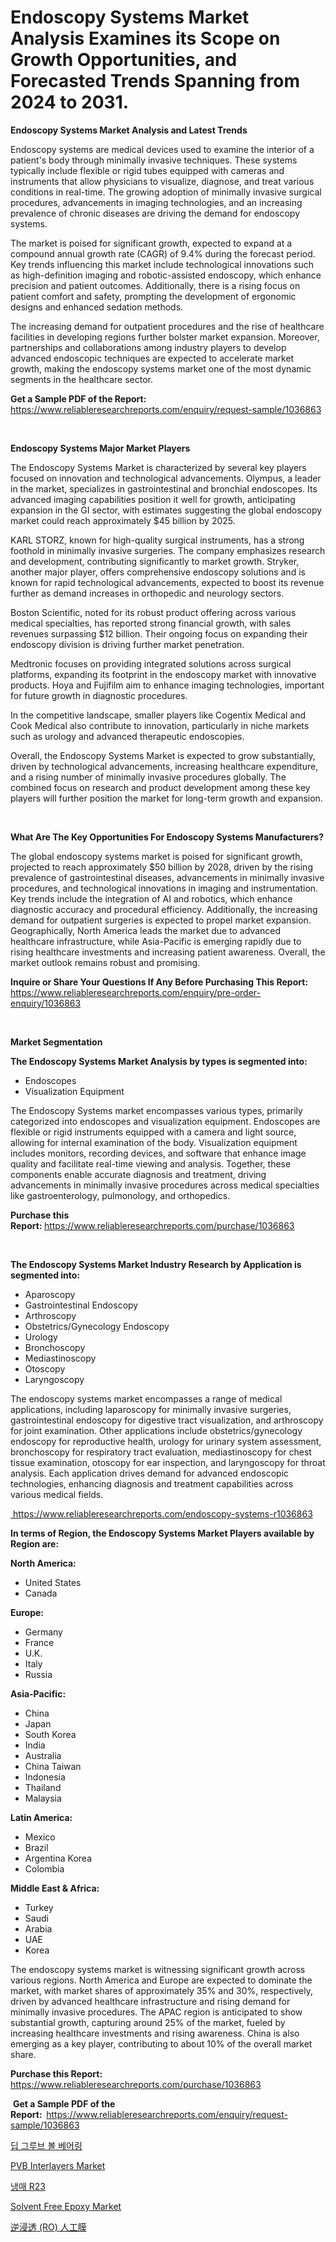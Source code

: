 <p><h1>Endoscopy Systems Market Analysis Examines its Scope on Growth Opportunities, and Forecasted Trends Spanning from 2024 to 2031.</h1></p><p><strong>Endoscopy Systems Market Analysis and Latest Trends</strong></p>
<p><p>Endoscopy systems are medical devices used to examine the interior of a patient's body through minimally invasive techniques. These systems typically include flexible or rigid tubes equipped with cameras and instruments that allow physicians to visualize, diagnose, and treat various conditions in real-time. The growing adoption of minimally invasive surgical procedures, advancements in imaging technologies, and an increasing prevalence of chronic diseases are driving the demand for endoscopy systems.</p><p>The market is poised for significant growth, expected to expand at a compound annual growth rate (CAGR) of 9.4% during the forecast period. Key trends influencing this market include technological innovations such as high-definition imaging and robotic-assisted endoscopy, which enhance precision and patient outcomes. Additionally, there is a rising focus on patient comfort and safety, prompting the development of ergonomic designs and enhanced sedation methods.</p><p>The increasing demand for outpatient procedures and the rise of healthcare facilities in developing regions further bolster market expansion. Moreover, partnerships and collaborations among industry players to develop advanced endoscopic techniques are expected to accelerate market growth, making the endoscopy systems market one of the most dynamic segments in the healthcare sector.</p></p>
<p><strong>Get a Sample PDF of the Report:&nbsp;</strong> <a href="https://www.reliableresearchreports.com/enquiry/request-sample/1036863">https://www.reliableresearchreports.com/enquiry/request-sample/1036863</a></p>
<p>&nbsp;</p>
<p><strong>Endoscopy Systems Major Market Players</strong></p>
<p><p>The Endoscopy Systems Market is characterized by several key players focused on innovation and technological advancements. Olympus, a leader in the market, specializes in gastrointestinal and bronchial endoscopes. Its advanced imaging capabilities position it well for growth, anticipating expansion in the GI sector, with estimates suggesting the global endoscopy market could reach approximately $45 billion by 2025.</p><p>KARL STORZ, known for high-quality surgical instruments, has a strong foothold in minimally invasive surgeries. The company emphasizes research and development, contributing significantly to market growth. Stryker, another major player, offers comprehensive endoscopy solutions and is known for rapid technological advancements, expected to boost its revenue further as demand increases in orthopedic and neurology sectors.</p><p>Boston Scientific, noted for its robust product offering across various medical specialties, has reported strong financial growth, with sales revenues surpassing $12 billion. Their ongoing focus on expanding their endoscopy division is driving further market penetration.</p><p>Medtronic focuses on providing integrated solutions across surgical platforms, expanding its footprint in the endoscopy market with innovative products. Hoya and Fujifilm aim to enhance imaging technologies, important for future growth in diagnostic procedures.</p><p>In the competitive landscape, smaller players like Cogentix Medical and Cook Medical also contribute to innovation, particularly in niche markets such as urology and advanced therapeutic endoscopies.</p><p>Overall, the Endoscopy Systems Market is expected to grow substantially, driven by technological advancements, increasing healthcare expenditure, and a rising number of minimally invasive procedures globally. The combined focus on research and product development among these key players will further position the market for long-term growth and expansion.</p></p>
<p>&nbsp;</p>
<p><strong>What Are The Key Opportunities For Endoscopy Systems Manufacturers?</strong></p>
<p><p>The global endoscopy systems market is poised for significant growth, projected to reach approximately $50 billion by 2028, driven by the rising prevalence of gastrointestinal diseases, advancements in minimally invasive procedures, and technological innovations in imaging and instrumentation. Key trends include the integration of AI and robotics, which enhance diagnostic accuracy and procedural efficiency. Additionally, the increasing demand for outpatient surgeries is expected to propel market expansion. Geographically, North America leads the market due to advanced healthcare infrastructure, while Asia-Pacific is emerging rapidly due to rising healthcare investments and increasing patient awareness. Overall, the market outlook remains robust and promising.</p></p>
<p><strong>Inquire or Share Your Questions If Any Before Purchasing This Report:</strong> <a href="https://www.reliableresearchreports.com/enquiry/pre-order-enquiry/1036863">https://www.reliableresearchreports.com/enquiry/pre-order-enquiry/1036863</a></p>
<p>&nbsp;</p>
<p><strong>Market Segmentation</strong></p>
<p><strong>The Endoscopy Systems Market Analysis by types is segmented into:</strong></p>
<p><ul><li>Endoscopes</li><li>Visualization Equipment</li></ul></p>
<p><p>The Endoscopy Systems market encompasses various types, primarily categorized into endoscopes and visualization equipment. Endoscopes are flexible or rigid instruments equipped with a camera and light source, allowing for internal examination of the body. Visualization equipment includes monitors, recording devices, and software that enhance image quality and facilitate real-time viewing and analysis. Together, these components enable accurate diagnosis and treatment, driving advancements in minimally invasive procedures across medical specialties like gastroenterology, pulmonology, and orthopedics.</p></p>
<p><strong>Purchase this Report:&nbsp;</strong><a href="https://www.reliableresearchreports.com/purchase/1036863">https://www.reliableresearchreports.com/purchase/1036863</a></p>
<p>&nbsp;</p>
<p><strong>The Endoscopy Systems Market Industry Research by Application is segmented into:</strong></p>
<p><ul><li>Aparoscopy</li><li>Gastrointestinal Endoscopy</li><li>Arthroscopy</li><li>Obstetrics/Gynecology Endoscopy</li><li>Urology</li><li>Bronchoscopy</li><li>Mediastinoscopy</li><li>Otoscopy</li><li>Laryngoscopy</li></ul></p>
<p><p>The endoscopy systems market encompasses a range of medical applications, including laparoscopy for minimally invasive surgeries, gastrointestinal endoscopy for digestive tract visualization, and arthroscopy for joint examination. Other applications include obstetrics/gynecology endoscopy for reproductive health, urology for urinary system assessment, bronchoscopy for respiratory tract evaluation, mediastinoscopy for chest tissue examination, otoscopy for ear inspection, and laryngoscopy for throat analysis. Each application drives demand for advanced endoscopic technologies, enhancing diagnosis and treatment capabilities across various medical fields.</p></p>
<p><a href="https://www.reliableresearchreports.com/endoscopy-systems-r1036863">&nbsp;https://www.reliableresearchreports.com/endoscopy-systems-r1036863</a></p>
<p><strong>In terms of Region, the Endoscopy Systems Market Players available by Region are:</strong></p>
<p>
    <p> <strong> North America: </strong>
        <ul>
            <li>United States</li>
            <li>Canada</li>
        </ul>
        </p> 
    <p> <strong> Europe: </strong>
        <ul>
            <li>Germany</li>
            <li>France</li>
            <li>U.K.</li>
            <li>Italy</li>
            <li>Russia</li>
        </ul>
        </p> 
    <p> <strong> Asia-Pacific: </strong>
        <ul>
            <li>China</li>
            <li>Japan</li>
            <li>South Korea</li>
            <li>India</li>
            <li>Australia</li>
            <li>China Taiwan</li>
            <li>Indonesia</li>
            <li>Thailand</li>
            <li>Malaysia</li>
        </ul>
        </p> 
    <p> <strong> Latin America: </strong>
        <ul>
            <li>Mexico</li>
            <li>Brazil</li>
            <li>Argentina Korea</li>
            <li>Colombia</li>
        </ul>
        </p> 
    <p> <strong> Middle East & Africa: </strong>
        <ul>
            <li>Turkey</li>
            <li>Saudi</li>
            <li>Arabia</li>
            <li>UAE</li>
            <li>Korea</li>
        </ul>
    </p>
    </p>
<p><p>The endoscopy systems market is witnessing significant growth across various regions. North America and Europe are expected to dominate the market, with market shares of approximately 35% and 30%, respectively, driven by advanced healthcare infrastructure and rising demand for minimally invasive procedures. The APAC region is anticipated to show substantial growth, capturing around 25% of the market, fueled by increasing healthcare investments and rising awareness. China is also emerging as a key player, contributing to about 10% of the overall market share.</p></p>
<p><strong>Purchase this Report: </strong><a href="https://www.reliableresearchreports.com/purchase/1036863">https://www.reliableresearchreports.com/purchase/1036863</a></p>
<p>&nbsp;<strong>Get a Sample PDF of the Report:&nbsp;&nbsp;</strong><a href="https://www.reliableresearchreports.com/enquiry/request-sample/1036863">https://www.reliableresearchreports.com/enquiry/request-sample/1036863</a></p>
<p><strong></strong></p>
<p><p><a href="https://medium.com/@chloeconn27/%EC%84%B8%EA%B3%84-deep-groove-ball-bearing-market-%EC%9D%80-2024%EC%97%90%EC%84%9C-2031%EB%A1%9C-%EC%97%B0%ED%8F%89%EA%B7%A0-%EC%A6%9D%EA%B0%80%EC%9C%A8%EC%9D%84-%EB%B3%B4%EC%9D%BC-%EA%B2%83%EC%9C%BC%EB%A1%9C-%EC%98%88%EC%83%81%EB%90%A9%EB%8B%88%EB%8B%A4-e2111a52235e">딥 그루브 볼 베어링</a></p><p><a href="https://issuu.com/reportprime-2/docs/pvb-interlayers-market-size-2030.pp_175cd9c78b87e8">PVB Interlayers Market</a></p><p><a href="https://medium.com/@chloeconn27/refrigerant-r23-market-%EC%9D%98-%EA%B8%80%EB%A1%9C%EB%B2%8C-%EC%8B%9C%EC%9E%A5-%EA%B0%9C%EC%9A%94%EB%8A%94-%EC%A0%84-%EC%84%B8%EA%B3%84-%EB%B0%8F-%EC%A3%BC%EC%9A%94-%EC%8B%9C%EC%9E%A5%EC%9D%98-%EC%82%B0%EC%97%85%EC%97%90-%EC%98%81%ED%96%A5%EC%9D%84-%EB%AF%B8%EC%B9%98%EB%8A%94-%EC%A3%BC%EC%9A%94-%ED%8A%B8%EB%A0%8C%EB%93%9C%EC%97%90-%EB%8C%80%ED%95%9C-%EB%8F%85%ED%8A%B9%ED%95%9C-%EA%B4%80%EC%A0%90%EC%9D%84-%EC%A0%9C%EA%B3%B5%ED%95%A9%EB%8B%88%EB%8B%A4-ed119c334d01">냉매 R23</a></p><p><a href="https://issuu.com/reportprime-2/docs/solvent-free-epoxy-market-size-2030_48f6aea8ddfbdf">Solvent Free Epoxy Market</a></p><p><a href="https://medium.com/@cryptoasu_20150/reverse-osmosis-ro-artificial-membrane-64ce0b626729">逆浸透 (RO) 人工膜</a></p></p>